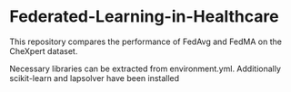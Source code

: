 # Federated-Learning-in-Healthcare
This repository compares the performance of FedAvg and FedMA on the CheXpert dataset.

Necessary libraries can be extracted from environment.yml. Additionally scikit-learn and lapsolver have been installed